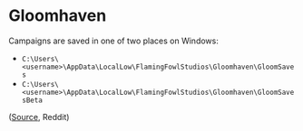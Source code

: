 # Gloomhaven

Campaigns are saved in one of two places on Windows:
- `C:\Users\<username>\AppData\LocalLow\FlamingFowlStudios\Gloomhaven\GloomSaves`
- `C:\Users\<username>\AppData\LocalLow\FlamingFowlStudios\Gloomhaven\GloomSavesBeta`

([Source](https://www.reddit.com/r/GloomhavenDigital/comments/kt4bk4/scenario_import_callback_error_help/gijwwon/),
Reddit)
